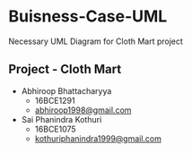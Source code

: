 # Buisness-Case-UML
Necessary UML Diagram for Cloth Mart project

## Project - **Cloth Mart**
- Abhiroop Bhattacharyya 
	- 16BCE1291 
	-  abhiroop1998@gmail.com
- Sai Phanindra Kothuri 
	- 16BCE1075 
	-  kothuriphanindra1999@gmail.com
